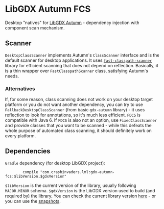 # LibGDX Autumn FCS
Desktop "natives" for [LibGDX Autumn](../../..) - dependency injection with component scan mechanism.

## Scanner
`DesktopClassScanner` implements Autumn's `ClassScanner` interface and is the default scanner for desktop applications. It uses [`fast-classpath-scanner`](https://github.com/lukehutch/fast-classpath-scanner) library for efficient scanning that does not depend on reflection. Basically, it is a thin wrapper over `FastClasspathScanner` class, satisfying Autumn's needs.

### Alternatives
If, for some reason, class scanning does not work on your desktop target platform or you do not want another dependency, you can try to use `FallbackDesktopClassScanner` (from basic `gdx-autumn` library) - it uses reflection to look for annotations, so it's much less efficient. `FDCS` is compatible with Java 6. If `FDCS` is also not an option, use `FixedClassScanner` and provide classes that you want to be scanned - while this defeats the whole purpose of automated class scanning, it should definitely work on every platform.

## Dependencies
`Gradle` dependency (for desktop LibGDX project):
```
        compile "com.crashinvaders.lml:gdx-autumn-fcs:$libVersion.$gdxVersion"
```
`$libVersion` is the current version of the library, usually following `MAJOR.MINOR` schema. `$gdxVersion` is the LibGDX version used to build (and required by) the library. You can check the current library version [here](http://search.maven.org/#search|ga|1|g%3A%22com.github.czyzby%22) - or you can use the [snapshots](https://oss.sonatype.org/content/repositories/snapshots/com/github/czyzby/).
